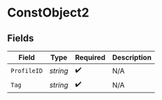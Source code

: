# ConstObject2


## Fields

| Field              | Type               | Required           | Description        |
| ------------------ | ------------------ | ------------------ | ------------------ |
| `ProfileID`        | *string*           | :heavy_check_mark: | N/A                |
| `Tag`              | *string*           | :heavy_check_mark: | N/A                |